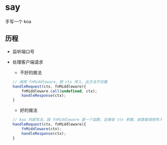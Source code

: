 # say

手写一个 koa

## 历程

- 监听端口号
- 处理客户端请求
    - 不好的做法

    ```js
    // 调用 fnMiddleware，把 ctx 传入，此方法不优雅
    handleRequest(ctx, fnMiddleware){
        fnMiddleware.call(undefined, ctx);
        handleResponse(ctx);
    }
    ```
    - 好的做法

    ```js
    // koa 内部写法，因 fnMiddleware 是一个函数，且接收 ctx 参数，故直接调用传入 ctx
    handleRequest(ctx, fnMiddleware){
        fnMiddleware(ctx);
        handleResponse(ctx);
    }
    ```
